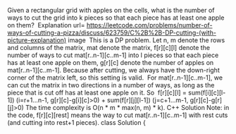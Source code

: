 Given a rectangular grid with apples on the cells, what is the number of ways to cut the grid into k pieces so that each piece has at least one apple on them?
​
Explanation
url= https://leetcode.com/problems/number-of-ways-of-cutting-a-pizza/discuss/623759/C%2B%2B-DP-cutting-(with-picture-explanation)
image
​
This is a DP problem. Let n, m denote the rows and columns of the matrix, mat denote the matrix, f[r][c][l] denote the number of ways to cut mat[r..n-1][c..m-1] into l pieces so that each piece has at least one apple on them, g[r][c] denote the number of apples on mat[r..n-1][c..m-1]. Because after cutting, we always have the down-right corner of the matrix left, so this setting is valid.
​
For mat[r..n-1][c..m-1], we can cut the matrix in two directions in a number of ways, as long as the piece that is cut off has at least one apple on it. So
​
f[r][c][l] =
sum(f[i][c][l-1]) (i=r+1...n-1, g[r][c]-g[i][c]>0) +
sum(f[r][j][l-1]) (j=c+1...m-1, g[r][c]-g[r][j]>0)
The time complexity is O(n * m * max(n, m) * k).
​
C++ Solution
Note: in the code, f[r][c][rest] means the way to cut mat[r..n-1][c..m-1] with rest cuts (and cutting into rest+1 pieces).
​
class Solution {